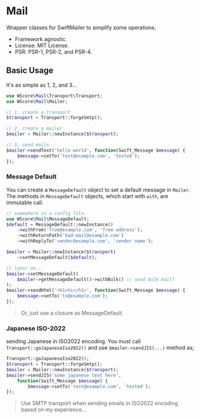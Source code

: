 Mail
====

Wrapper classes for SwiftMailer to simplify some operations.

*   Framework agnostic.
*   License: MIT License.
*   PSR: PSR-1, PSR-2, and PSR-4.

Basic Usage
----

It's as simple as 1, 2, and 3...

```php
use WScore\Mail\Transport\Transport;
use WScore\Mail\Mailer;

// 1. create a transport
$transport = Transport::forgeSmtp();

// 2. create a mailer
$mailer = Mailer::newInstance($transport);

// 3. send mails
$mailer->sendText('hello world', function(Swift_Message $message) {
    $message->setTo('test@example.com', 'tested');
});
```

### Message Default

You can create a `MessageDefault` object to set a default message in `Mailer`. The methods in `MessageDefault` objects, which start with `with`, are immutable call. 

```php
// somewhere in a config file. 
use WScore\Mail\MessageDefault;
$default = MessageDefault::newInstance()
    ->withFrom('from@example.com', 'from address');
    ->withReturnPath('bad-mail@example.com')
    ->withReplyTo('sender@example.com', 'sender name');

$mailer = Mailer::newInstance($transport)
    ->setMessageDefault($default);

// later on...
$mailer->setMessageDefault(
    $mailer->getMessageDefault()->withBulk() // send bulk mail?
);
$mailer->sendHtml('<h1>hi</h1>', function(Swift_Message $message) {
    $message->setTo('to@example.com');
});
```

> Or, just use a closure as MessageDefault. 


### Japanese ISO-2022

sending Japanese in ISO2022 encoding. You must call `Transport::goJapaneseIso2022()` and use `$mailer->sendJIS(...)` method as;

```php
Transport::goJapaneseIso2022();
$transport = Transport::forgeSmtp();
$mailer = Mailer::newInstance($transport);
$mailer->sendJIS('some japanese text here',
    function(Swift_Message $message) {
        $message->setTo('test@example.com', 'tested');
});
```

> Use SMTP transport when sending emails in ISO2022 encoding based on my experience...

